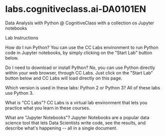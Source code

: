 # labs.cognitiveclass.ai-DA0101EN
Data Analysis with Python @ CognitiveClass with a collection os Jupyter notebooks

Lab Instructions

How do I run Python?
You can use the CC Labs environment to run Python code in Jupyter notebooks, by simply clicking on the "Start Lab" button below.

Do I need to download or install Python?
No, you can use Python directly within your web browser, through CC Labs. Just click on the "Start Lab" button below and CC Labs will load directly on this page.

Which version is used in these labs: Python 2 or Python 3?
All of these labs use Python 3.

What is "CC Labs"?
CC Labs is a virtual lab environment that lets you practice what you learn in these courses.

What are "Jupyter Notebooks"?
Jupyter Notebooks are a popular data science tool that lets Data Scientists write code, see the results, and describe what's happening -- all in a single document.
